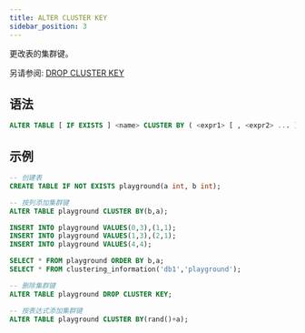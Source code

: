 ```yaml
---
title: ALTER CLUSTER KEY
sidebar_position: 3
---
```


更改表的集群键。

另请参阅:
[DROP CLUSTER KEY](./dml-drop-cluster-key.md)

## 语法

```sql
ALTER TABLE [ IF EXISTS ] <name> CLUSTER BY ( <expr1> [ , <expr2> ... ] )
```

## 示例

```sql
-- 创建表
CREATE TABLE IF NOT EXISTS playground(a int, b int);

-- 按列添加集群键
ALTER TABLE playground CLUSTER BY(b,a);

INSERT INTO playground VALUES(0,3),(1,1);
INSERT INTO playground VALUES(1,3),(2,1);
INSERT INTO playground VALUES(4,4);

SELECT * FROM playground ORDER BY b,a;
SELECT * FROM clustering_information('db1','playground');

-- 删除集群键
ALTER TABLE playground DROP CLUSTER KEY;

-- 按表达式添加集群键
ALTER TABLE playground CLUSTER BY(rand()+a); 
```
